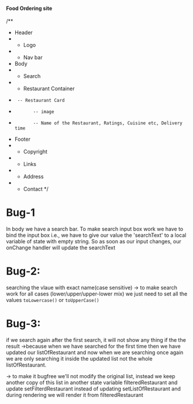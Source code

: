 

#### Food Ordering site

/**
 * Header
 *  - Logo
 *  - Nav bar
 * Body
 *  - Search
 *  - Restaurant Container
 *      -- Restaurant Card
 *            -- image
 *            -- Name of the Restaurant, Ratings, Cuisine etc, Delivery time
 * Footer
 *  - Copyright
 *  - Links
 *  - Address
 *  - Contact
 */


# Bug-1
 In body we have a  search bar. To make search input box work we have to bind the input box i.e., we have to give our value the 'searchText' to a local variable of state with empty string.
 So as soon as our input changes, our onChange handler will  update the searchText



 # Bug-2:
 searching the vlaue with exact name(case sensitive)
 -> to make search work for all cases (lower/upper/upper-lower mix) we just need to set all the values ``toLowercase()`` or ``toUpperCase()``

 # Bug-3:
 if we search again after the first search, it will not show any thing if the the result
 ->because when we have searched for the first time then we have updated our listOfRestaurant and now when we are searching once again we are only searching it inside the updated list not the whole listOfRestaurant.

 -> to make it bugfree we'll not modify the  original list, instead we keep another copy of this list in another state variable filteredRestaurant and update setFilterdRestaurant instead of updating setListOfRestaurant and during rendering we will render it from filteredRestaurant
